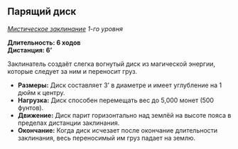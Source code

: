 ## Парящий диск

*[Мистическое заклинание](../arcane.md) 1-го уровня*

**Длительность: 6 ходов**<br>
**Дистанция: 6’**

Заклинатель создаёт слегка вогнутый диск из магической энергии, которые следует за ним и переносит груз.

- **Размеры:** Диск составляет 3’ в диаметре и имеет углубление на 1 дюйм к центру.
- **Нагрузка:** Диск способен перемещать  вес до 5,000 монет (500 фунтов).
- **Движение:** Диск парит горизонтально над землёй на высоте пояса в пределах дистанции заклинания.
- **Окончание:** Когда диск исчезает после окончание длительности заклинания, весь переносимый им груз падает на землю.